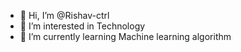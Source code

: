 - 👋 Hi, I’m @Rishav-ctrl
- 👀 I’m interested in Technology
- 🌱 I’m currently learning Machine learning algorithm


<!---
Rishav-ctrl/Rishav-ctrl is a ✨ special ✨ repository because its `README.md` (this file) appears on your GitHub profile.
You can click the Preview link to take a look at your changes.
--->
